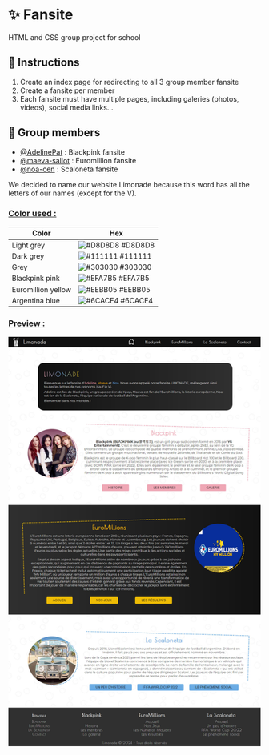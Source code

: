  # ✨ Fansite
 HTML and CSS group project for school

 ## 📝 Instructions
 1. Create an index page for redirecting to all 3 group member fansite
 2. Create a fansite per member
 3. Each fansite must have multiple pages, including galeries (photos, videos), social media links...

## 👥 Group members
- [@AdelinePat](https://github.com/AdelinePat) : Blackpink fansite
- [@maeva-sallot](https://github.com/maeva-sallot) : Euromillion fansite
- [@noa-cen](https://github.com/noa-cen) : Scaloneta fansite
  
We decided to name our website Limonade because this word has all the letters of our names (except for the V). 

### <u>Color used :</u>
| Color             | Hex                                                                |
| ----------------- | ------------------------------------------------------------------ |
| Light grey | ![#D8D8D8](https://via.placeholder.com/10/D8D8D8?text=+) #D8D8D8 |
| Dark grey | ![#111111](https://via.placeholder.com/10/111111?text=+) #111111 |
| Grey | ![#303030](https://via.placeholder.com/10/303030?text=+) #303030 |
| Blackpink pink | ![#EFA7B5](https://via.placeholder.com/10/EFA7B5?text=+) #EFA7B5 |
| Euromillion yellow | ![#EEBB05](https://via.placeholder.com/10/EEBB05?text=+) #EEBB05 |
| Argentina blue| ![#6CACE4](https://via.placeholder.com/10/6CACE4?text=+) #6CACE4 |

### <u>Preview :</u>
![Limonade screenshot](./preview_index.jpg)